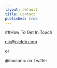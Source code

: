 ```yaml
---
layout: default
title: Contact
published: true
---
```


##How To Get In Touch

nic@nicleb.com

or

@musonic on Twitter